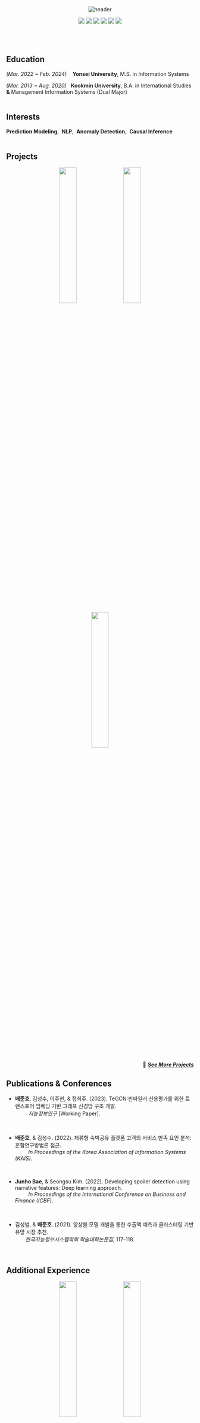 </br>
</br>

<div align="center">
  
![header](https://capsule-render.vercel.app/api?type=transparent&height=130&section=header&text=Junho%20Bae&fontSize=88&fontAlignY=38&desc=Data%20Scientist%20|%20AI%20Researcher%20&descAlignY=75&descAlign=60)

<img src="https://img.shields.io/badge/Python-3776AB?style=flat&logo=python&logoColor=white">
<img src="https://img.shields.io/badge/R-276DC3?style=flat&logo=r&logoColor=white">
<img src="https://img.shields.io/badge/SQL-4479A1?style=flat&logo=postgresql&logoColor=white">
<img src="https://img.shields.io/badge/PyTorch-EE4C2C?style=flat&logo=pytorch&logoColor=white">
<img src="https://img.shields.io/badge/BentoML-FF6F61?style=flat&logo=bentoml&logoColor=white">
<img src="https://img.shields.io/badge/Tableau-4CAF50?style=flat&logo=tableau&logoColor=white">
</div>

</br>
</br>
</br>

## Education
*(Mar. 2022 ~ Feb. 2024)*&nbsp;&nbsp;&nbsp;&nbsp;**Yonsei University**, M.S. in Information Systems <br>

*(Mar. 2013 ~ Aug. 2020)*&nbsp;&nbsp;&nbsp;**Kookmin University**, B.A. in International Studies **&** Management Information Systems (Dual Major)
</br>
</br>

## Interests

**Prediction Modeling**,&nbsp;  **NLP**,&nbsp; **Anomaly Detection**,&nbsp; **Causal Inference**
</br>
</br>

## Projects

<p align="center">
  &nbsp;&nbsp;&nbsp;
  
  <img src="https://github.com/juunho/Juunho/assets/81394769/097467fd-7fcc-4729-9464-f22d199632aa" align="center" width="30.5%">
  &nbsp;&nbsp;&nbsp;
  
  <img src="https://github.com/juunho/Juunho/assets/81394769/eb4cb00f-d5d5-4dac-afaa-c609c414f398" align="center" width="30.5%">
  &nbsp;&nbsp;&nbsp;

  <img src="https://github.com/juunho/Juunho/assets/81394769/72d63b32-38ff-49c3-ba5c-4c58c680e320" align="center" width="30.5%">
</p>

<div align="right">

:rocket: [***See More Projects***](https://github.com/juunho/Completed_Projects)

</div
</br>

## Publications & Conferences

- **배준호**, 김성수, 이주현, & 정희주. (2023). TeGCN:씬파일러 신용평가를 위한 트랜스포머 임베딩 기반 그래프 신경망 구조 개발. </br>
&nbsp;&nbsp;&nbsp;&nbsp;&nbsp;&nbsp;&nbsp;&nbsp;&nbsp;*지능정보연구* [Working Paper].

      
</br>
      
- **배준호**, & 김성수. (2022). 체류형 숙박공유 플랫폼 고객의 서비스 만족 요인 분석: 혼합연구방법론 접근. </br>
&nbsp;&nbsp;&nbsp;&nbsp;&nbsp;&nbsp;&nbsp;&nbsp;&nbsp;*In Proceedings of the Korea Association of Information Systems (KAIS)*.

</br>

- **Junho Bae**, & Seongsu Kim. (2022). Developing spoiler detection using narrative features: Deep learning approach.  </br>
&nbsp;&nbsp;&nbsp;&nbsp;&nbsp;&nbsp;&nbsp;&nbsp;&nbsp;*In Proceedings of the International Conference on Business and Finance (ICBF)*.

</br>

- 김성범, & **배준호**. (2021). 앙상블 모델 개발을 통한 수출액 예측과 클러스터링 기반 유망 시장 추천. </br>
&nbsp;&nbsp;&nbsp;&nbsp;&nbsp;&nbsp; *한국지능정보시스템학회 학술대회논문집*, 117-118.
</br>


## Additional Experience

<p align="center">
  &nbsp;&nbsp;&nbsp;
  
  <img src="https://github.com/juunho/Juunho/assets/81394769/39ce8475-eb37-4f1f-825f-05371c7cdfce" align="center" width="30.5%">
  &nbsp;&nbsp;&nbsp;
  
  <img src="https://github.com/juunho/Juunho/assets/81394769/86bb193d-442c-4120-958d-78b335c65105" align="center" width="30.5%">
  &nbsp;&nbsp;&nbsp;

  <img src="https://github.com/juunho/Juunho/assets/81394769/c705c7e8-f8b1-4ef1-9ad9-82c3ebbbad04" align="center" width="30.5%">
</p>

</br>

## Miscellaneous Works

<details>
<summary><b>Code Documentation</b></summary>

  - Econometrics
  
  - Dive into DeepLearning
    
</details>

<details>
<summary><b>Data Science for Prosocial</b></summary>

  - ESG Rating
  
  - Dive into DeepLearning
    
</details>

